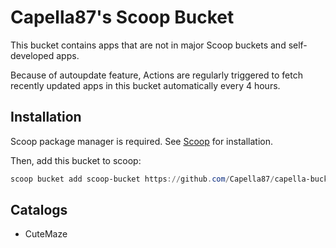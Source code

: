 # Capella87's Scoop Bucket
This bucket contains apps that are not in major Scoop buckets and self-developed apps.

Because of autoupdate feature, Actions are regularly triggered to fetch recently updated apps in this bucket automatically every 4 hours.

## Installation
Scoop package manager is required. See [Scoop](https://scoop.sh/) for installation.

Then, add this bucket to scoop:
```powershell
scoop bucket add scoop-bucket https://github.com/Capella87/capella-bucket
```

## Catalogs

* CuteMaze
